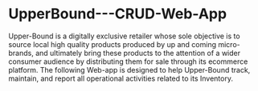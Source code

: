 # UpperBound---CRUD-Web-App

Upper-Bound is a digitally exclusive retailer whose sole objective is to source local high quality products produced by up and coming micro-brands, and ultimately bring these products to the attention of a wider consumer audience by distributing them for sale through its ecommerce platform. The following Web-app is designed to help Upper-Bound track, maintain, and report all operational activities related to its Inventory.

